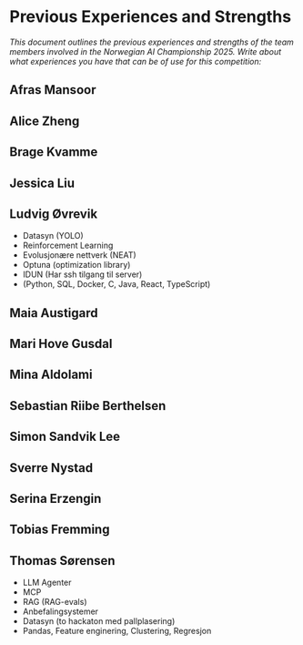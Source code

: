 # Previous Experiences and Strengths

*This document outlines the previous experiences and strengths of the team members involved in the Norwegian AI Championship 2025. Write about what experiences you have that can be of use for this competition:*

## Afras Mansoor

## Alice Zheng

## Brage Kvamme

## Jessica Liu

## Ludvig Øvrevik
 - Datasyn (YOLO)
 - Reinforcement Learning
 - Evolusjonære nettverk (NEAT)
 - Optuna (optimization library)
 - IDUN (Har ssh tilgang til server)
 - (Python, SQL, Docker, C, Java, React, TypeScript)

## Maia Austigard

## Mari Hove Gusdal

## Mina Aldolami

## Sebastian Riibe Berthelsen

## Simon Sandvik Lee

## Sverre Nystad

## Serina Erzengin

## Tobias Fremming

## Thomas Sørensen
- LLM Agenter
- MCP
- RAG (RAG-evals)
- Anbefalingsystemer
- Datasyn (to hackaton med pallplasering)
- Pandas, Feature enginering, Clustering, Regresjon
